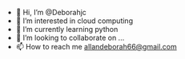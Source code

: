 - 👋 Hi, I’m @Deborahjc
- 👀 I’m interested in cloud computing
- 🌱 I’m currently learning python
- 💞️ I’m looking to collaborate on ...
- 📫 How to reach me allandeborah66@gmail.com
<!---
Deborahjc/Deborahjc is a ✨ special ✨ repository because its `README.md` (this file) appears on your GitHub profile.
You can click the Preview link to take a look at your changes.
--->

